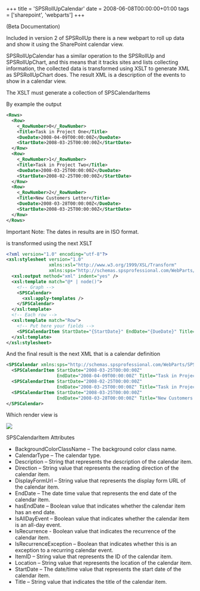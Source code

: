 
+++
title = 'SPSRollUpCalendar'
date = 2008-06-08T00:00:00+01:00
tags = ['sharepoint', 'webparts']
+++

(Beta Documentation)

Included in version 2 of SPSRollUp there is a new webpart to roll up data and show it using the SharePoint calendar view.

SPSRollUpCalendar has a similar operation to the SPSRollUp and SPSRollUpChart, and this means that it tracks sites and lists collecting information, the collected data is transformed using XSLT to generate XML as SPSRollUpChart does. The result XML is a description of the events to show in a calendar view.

The XSLT must generate a collection of SPSCalendarItems

By example the output

```xml
<Rows>
  <Row>
    <_RowNumber>0</_RowNumber>
    <Title>Task in Project One</Title>
    <DueDate>2008-04-09T00:00:00Z</DueDate>
    <StartDate>2008-03-25T00:00:00Z</StartDate>
  </Row>
  <Row>
    <_RowNumber>1</_RowNumber>
    <Title>Task in Project Two</Title>
    <DueDate>2008-03-25T00:00:00Z</DueDate>
    <StartDate>2008-02-25T00:00:00Z</StartDate>
  </Row>
  <Row>
    <_RowNumber>2</_RowNumber>
    <Title>New Customers Letter</Title>
    <DueDate>2008-03-28T00:00:00Z</DueDate>
    <StartDate>2008-03-25T00:00:00Z</StartDate>
  </Row>
</Rows>
```	

Important Note: The dates in results are in ISO format.

is transformed using the next XSLT

```xml	
<?xml version="1.0" encoding="utf-8"?>
<xsl:stylesheet version="1.0" 
                xmlns:xsl="http://www.w3.org/1999/XSL/Transform" 
                xmlns:sps="http://schemas.spsprofessional.com/WebParts/SPSXSLT">
  <xsl:output method="xml" indent="yes" />
  <xsl:template match="@* | node()">
    <!-- Graph -->
    <SPSCalendar>
      <xsl:apply-templates />
    </SPSCalendar>
  </xsl:template>
  <!-- Each row -->
  <xsl:template match="Row">
    <!-- Put here your fields -->
    <SPSCalendarItem StartDate="{StartDate}" EndDate="{DueDate}" Title="{Title}" />
  </xsl:template>
</xsl:stylesheet>
```	

And the final result is the next XML that is a calendar definition

```xml	
<SPSCalendar xmlns:sps="http://schemas.spsprofessional.com/WebParts/SPSXSLT">
  <SPSCalendarItem StartDate="2008-03-25T00:00:00Z" 
                   EndDate="2008-04-09T00:00:00Z" Title="Task in Project One" />
  <SPSCalendarItem StartDate="2008-02-25T00:00:00Z" 
                   EndDate="2008-03-25T00:00:00Z" Title="Task in Project Two" />
  <SPSCalendarItem StartDate="2008-03-25T00:00:00Z" 
                   EndDate="2008-03-28T00:00:00Z" Title="New Customers Letter" />
</SPSCalendar>
```	

Which render view is

![](/images/Sharepoint/SPSRollUpCalendar.gif)

 
SPSCalendarItem Attributes

- BackgroundColorClassName  – The background color class name. 
- CalendarType  – The calendar type. 
- Description  – String that represents the description of the calendar item. 
- Direction  – String value that represents the reading direction of the calendar item. 
- DisplayFormUrl  – String value that represents the display form URL of the calendar item. 
- EndDate  – The date time value that represents the end date of the calendar item. 
- hasEndDate – Boolean value that indicates whether the calendar item has an end date. 
- IsAllDayEvent  – Boolean value that indicates whether the calendar item is an all-day event. 
- IsRecurrence  -  Boolean value that indicates the recurrence of the calendar item. 
- IsRecurrenceException  – Boolean that indicates whether this is an exception to a recurring calendar event. 
- ItemID  – String value that represents the ID of the calendar item. 
- Location  – String value that represents the location of the calendar item. 
- StartDate  – The date/time value that represents the start date of the calendar item. 
- Title – String value that indicates the title of the calendar item. 